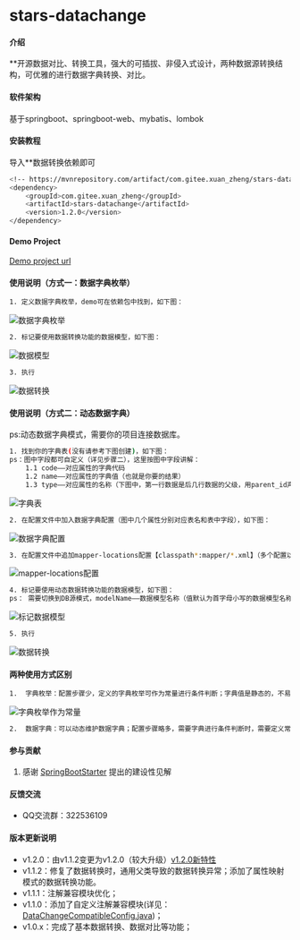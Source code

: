 # stars-datachange

#### 介绍
**开源数据对比、转换工具，强大的可插拔、非侵入式设计，两种数据源转换结构，可优雅的进行数据字典转换、对比。

#### 软件架构
基于springboot、springboot-web、mybatis、lombok

#### 安装教程

导入**数据转换依赖即可

``` bash
<!-- https://mvnrepository.com/artifact/com.gitee.xuan_zheng/stars-datachange -->
<dependency>
    <groupId>com.gitee.xuan_zheng</groupId>
    <artifactId>stars-datachange</artifactId>
    <version>1.2.0</version>
</dependency>
```

#### Demo Project
[Demo project url](https://gitee.com/xuan_zheng/data-change)

#### 使用说明（方式一：数据字典枚举）

``` bash
1. 定义数据字典枚举，demo可在依赖包中找到，如下图：
```
![数据字典枚举](https://images.gitee.com/uploads/images/2021/0914/162348_91a9b26a_5384206.png "数据字典枚举.png")

``` bash
2. 标记要使用数据转换功能的数据模型，如下图：
```
![数据模型](https://images.gitee.com/uploads/images/2021/0929/162008_fe6f6e6b_5384206.png "数据模型.png")

``` bash
3. 执行
```
![数据转换](https://images.gitee.com/uploads/images/2021/0914/163139_e15ee7d8_5384206.png "数据转换.png")

#### 使用说明（方式二：动态数据字典）

ps:动态数据字典模式，需要你的项目连接数据库。

``` bash
1. 找到你的字典表(没有请参考下图创建)，如下图：
ps：图中字段都可自定义（详见步骤二），这里按图中字段讲解：
    1.1 code——对应属性的字典代码
    1.2 name——对应属性的字典值（也就是你要的结果）
    1.3 type——对应属性的名称（下图中，第一行数据是后几行数据的父级，用parent_id声明【parent_id、id等字段都可自定义】）
```
![字典表](https://images.gitee.com/uploads/images/2021/0914/185007_7dff798a_5384206.png "字典表.png")

``` bash
2. 在配置文件中加入数据字典配置（图中几个属性分别对应表名和表中字段），如下图：
```
![数据字典配置](https://images.gitee.com/uploads/images/2021/0914/185321_4d8e2880_5384206.png "数据字典配置.png")

``` bash
3. 在配置文件中追加mapper-locations配置【classpath*:mapper/*.xml】（多个配置以逗号分隔），如下图：
```
![mapper-locations配置](https://images.gitee.com/uploads/images/2021/0915/113547_bb67813b_5384206.png "mapper-locations配置.png")

``` bash
4. 标记要使用动态数据转换功能的数据模型，如下图：
ps： 需要切换到DB源模式，modelName——数据模型名称（值默认为首字母小写的数据模型名称），对应字典表中父字典的列——type的值（建议用数据模型的名称，首字母小写）
```
![标记数据模型](https://images.gitee.com/uploads/images/2021/0929/161824_deed0579_5384206.png "标记数据模型.png")

``` bash
5. 执行
```
![数据转换](https://images.gitee.com/uploads/images/2021/0914/163139_e15ee7d8_5384206.png "数据转换.png")


#### 两种使用方式区别
``` bash
1.  字典枚举：配置步骤少，定义的字典枚举可作为常量进行条件判断；字典值是静态的，不易维护
```
![字典枚举作为常量](https://images.gitee.com/uploads/images/2021/0918/094747_7f1bccda_5384206.png "字典枚举作为常量.png")
``` bash
2.  数据字典：可以动态维护数据字典；配置步骤略多，需要字典进行条件判断时，需要定义常量
```

#### 参与贡献

1.  感谢 [SpringBootStarter](https://github.com/SpringBootStarter/) 提出的建设性见解


#### 反馈交流

- QQ交流群：322536109


#### 版本更新说明

- v1.2.0：由v1.1.2变更为v1.2.0（较大升级）[v1.2.0新特性](https://blog.csdn.net/qq_36206259/article/details/124515865?spm=1001.2014.3001.5501)
- v1.1.2：修复了数据转换时，通用父类导致的数据转换异常；添加了属性映射模式的数据转换功能。
- v1.1.1：注解兼容模块优化；
- v1.1.0：添加了自定义注解兼容模块(详见：[DataChangeCompatibleConfig.java](https://gitee.com/xuan_zheng/data-change))；
- v1.0.x：完成了基本数据转换、数据对比等功能；